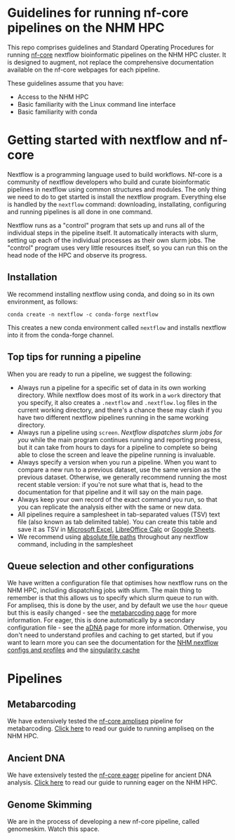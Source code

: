 # Guidelines for running nf-core pipelines on the NHM HPC

This repo comprises guidelines and Standard Operating Procedures for running [nf-core](https://nf-co.re/) nextflow bioinformatic pipelines on the NHM HPC cluster. It is designed to augment, not replace the comprehensive documentation available on the nf-core webpages for each pipeline. 

These guidelines assume that you have:
* Access to the NHM HPC
* Basic familiarity with the Linux command line interface
* Basic familiarity with conda

# Getting started with nextflow and nf-core

Nextflow is a programming language used to build workflows. Nf-core is a community of nextflow developers who build and curate bioinformatic pipelines in nextflow using common structures and modules. The only thing we need to do to get started is install the nextflow program. Everything else is handled by the `nextflow` command: downloading, installating, configuring and running pipelines is all done in one command. 

Nextflow runs as a "control" program that sets up and runs all of the individual steps in the pipeline itself. It automatically interacts with slurm, setting up each of the individual processes as their own slurm jobs. The "control" program uses very little resources itself, so you can run this on the head node of the HPC and observe its progress.

## Installation

We recommend installing nextflow using conda, and doing so in its own environment, as follows:
```
conda create -n nextflow -c conda-forge nextflow
```
This creates a new conda environment called `nextflow` and installs nextflow into it from the conda-forge channel. 

## Top tips for running a pipeline

When you are ready to run a pipeline, we suggest the following:

* Always run a pipeline for a specific set of data in its own working directory. While nextflow does most of its work in a `work` directory that you specify, it also creates a `.nextflow` and `.nextflow.log` files in the current working directory, and there's a chance these may clash if you have two different nextflow pipelines running in the same working directory.
* Always run a pipeline using `screen`. *Nextflow dispatches slurm jobs for you* while the main program continues running and reporting progress, but it can take from hours to days for a pipeline to complete so being able to close the screen and leave the pipeline running is invaluable.
* Always specify a version when you run a pipeline. When you want to compare a new run to a previous dataset, use the same version as the previous dataset. Otherwise, we generally recommend running the most recent stable version: if you're not sure what that is, head to the documentation for that pipeline and it will say on the main page.
* Always keep your own record of the exact command you run, so that you can replicate the analysis either with the same or new data.
* All pipelines require a samplesheet in tab-separated values (TSV) text file (also known as tab delimited table). You can create this table and save it as TSV in [Microsoft Excel](https://smallbusiness.chron.com/make-txt-tab-delimited-35511.html), [LibreOffice Calc](https://ask.libreoffice.org/t/how-to-generate-calc-tab-delimited-output/14591) or [Google Sheets](https://support.google.com/merchants/answer/160569?hl=en-GB).
* We recommend using [absolute file paths](https://www.linuxfoundation.org/blog/blog/classic-sysadmin-absolute-path-vs-relative-path-in-linux-unix) throughout any nextflow command, including in the samplesheet

## Queue selection and other configurations

We have written a configuration file that optimises how nextflow runs on the NHM HPC, including dispatching jobs with slurm. The main thing to remember is that this allows us to specify which slurm queue to run with. For ampliseq, this is done by the user, and by default we use the `hour` queue but this is easily changed - see the [metabarcoding page](metabarcoding.md) for more information. For eager, this is done automatically by a secondary configuration file - see the [aDNA](ancientDNA.md) page for more information. Otherwise, you don't need to understand profiles and caching to get started, but if you want to learn more you can see the documentation for the [NHM nextflow configs and profiles](configs.md) and the [singularity cache](singularity_cache.md)

# Pipelines

## Metabarcoding

We have extensively tested the [nf-core ampliseq](https://nf-co.re/ampliseq) pipeline for metabarcoding. [Click here](metabarcoding.md) to read our guide to running ampliseq on the NHM HPC.

## Ancient DNA

We have extensively tested the [nf-core eager](https://nf-co.re/eager) pipeline for ancient DNA analysis. [Click here](ancientDNA.md) to read our guide to running eager on the NHM HPC.

## Genome Skimming

We are in the process of developing a new nf-core pipeline, called genomeskim. Watch this space.
